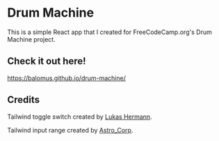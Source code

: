 # Drum Machine

This is a simple React app that I created for FreeCodeCamp.org's Drum Machine project.

## Check it out here!
https://balomus.github.io/drum-machine/

## Credits
Tailwind toggle switch created by [Lukas Hermann](https://codepen.io/lhermann/pen/EBGZRZ).

Tailwind input range created by [Astro_Corp](https://tailwindcomponents.com/component/custom-input-range).
